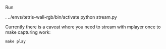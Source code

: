 
Run

   . ../envs/tetris-wall-rgb/bin/activate
   python stream.py

Currently there is a caveat where you need to stream with mplayer
once to make capturing work:

	make play
